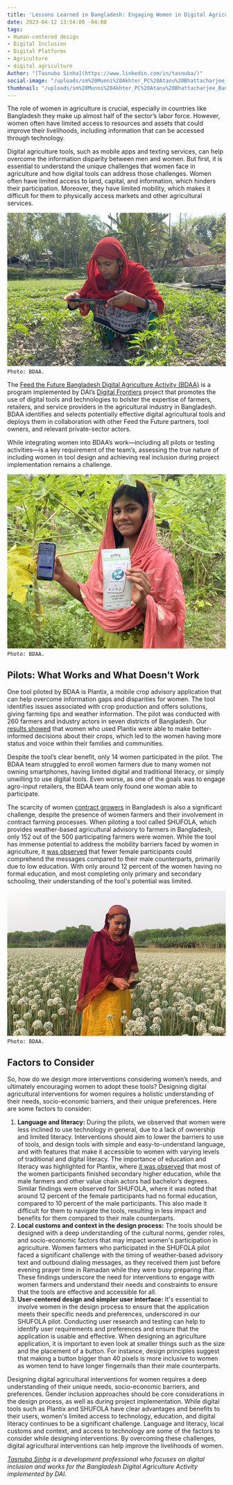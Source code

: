 ```yaml
---
title: 'Lessons Learned in Bangladesh: Engaging Women in Digital Agriculture Tools'
date: 2023-04-12 13:54:00 -04:00
tags:
- Human-centered design
- Digital Inclusion
- Digital Platforms
- Agriculture
- digital agriculture
Author: "[Tasnuba Sinha](https://www.linkedin.com/in/tasnuba/)"
social-image: "/uploads/sm%20Munni%20Akhter_PC%20Atanu%20Bhattacharjee_Bangladesh%20Digital%20Activity.jpg"
thumbnail: "/uploads/sm%20Munni%20Akhter_PC%20Atanu%20Bhattacharjee_Bangladesh%20Digital%20Activity.jpg"
---
```


The role of women in agriculture is crucial, especially in countries like Bangladesh they make up almost half of the sector’s labor force. However, women often have limited access to resources and assets that could improve their livelihoods, including information that can be accessed through technology. 

Digital agriculture tools, such as mobile apps and texting services, can help overcome the information disparity between men and women. But first, it is essential to understand the unique challenges that women face in agriculture and how digital tools can address those challenges. Women often have limited access to land, capital, and information, which hinders their participation. Moreover, they have limited mobility, which makes it difficult for them to physically access markets and other agricultural services.

![Plantix_BNA_Patuakhali_Sador_Add On  Farmer_Ayesha Begum_16Mr22.jpeg](/uploads/Plantix_BNA_Patuakhali_Sador_Add%20On%20%20Farmer_Ayesha%20Begum_16Mr22.jpeg)`Photo: BDAA.`

<!--more-->

The [Feed the Future Bangladesh Digital Agriculture Activity (BDAA)](https://www.digitalfrontiersdai.com/thematic-areas/digital-agriculture/) is a program implemented by DAI’s [Digital Frontiers](https://www.dai.com/our-work/projects/worldwide-digital-frontiers-df) project that promotes the use of digital tools and technologies to bolster the expertise of farmers, retailers, and service providers in the agricultural industry in Bangladesh. BDAA identifies and selects potentially effective digital agricultural tools and deploys them in collaboration with other Feed the Future partners, tool owners, and relevant private-sector actors. 

While integrating women into BDAA’s work—including all pilots or testing activities—is a key requirement of the team’s, assessing the true nature of including women in tool design and achieving real inclusion during project implementation remains a challenge.

![Munni Akhter_PC Atanu Bhattacharjee_Bangladesh Digital Activity.jpg](/uploads/Munni%20Akhter_PC%20Atanu%20Bhattacharjee_Bangladesh%20Digital%20Activity.jpg)`Photo: BDAA.`

## Pilots: What Works and What Doesn't Work

One tool piloted by BDAA is Plantix, a mobile crop advisory application that can help overcome information gaps and disparities for women. The tool identifies issues associated with crop production and offers solutions, giving farming tips and weather information. The pilot was conducted with 260 farmers and industry actors in seven districts of Bangladesh. Our [results showed](https://www.digitalfrontiersdai.com/resources/feed-the-future-bangladesh-digital-agriculture-activity-plantix-pilot-end-line-assessment-report/) that women who used Plantix were able to make better-informed decisions about their crops, which led to the women having more status and voice within their families and communities.

Despite the tool’s clear benefit, only 14 women participated in the pilot. The BDAA team struggled to enroll women farmers due to many women not owning smartphones, having limited digital and traditional literacy, or simply unwilling to use digital tools. Even worse, as one of the goals was to engage agro-input retailers, the BDAA team only found one woman able to participate. 

The scarcity of women [contract growers](https://www.fao.org/3/y0937e/y0937e02.htm#:~:text=Contract%20farming%20can%20be%20defined,agreements%2C%20frequently%20at%20predetermined%20prices.) in Bangladesh is also a significant challenge, despite the presence of women farmers and their involvement in contract farming processes. When piloting a tool called SHUFOLA, which provides weather-based agricultural advisory to farmers in Bangladesh, only 152 out of the 500 participating farmers were women. While the tool has immense potential to address the mobility barriers faced by women in agriculture, it [was observed](https://www.digitalfrontiersdai.com/resources/feed-the-future-bangladesh-digital-agriculture-activity-shufola-pilot-end-line-assessment-report/) that fewer female participants could comprehend the messages compared to their male counterparts, primarily due to low education. With only around 12 percent of the women having no formal education, and most completing only primary and secondary schooling, their understanding of the tool's potential was limited.

![Plantix_SDC_Faridpur_Sadar_Ambikapur_Gyindia_Farmer_21 Mr 22 .jpg](/uploads/Plantix_SDC_Faridpur_Sadar_Ambikapur_Gyindia_Farmer_21%20Mr%2022%20.jpg)`Photo: BDAA.`

## Factors to Consider

So, how do we design more interventions considering women’s needs, and ultimately encouraging women to adopt these tools? Designing digital agricultural interventions for women requires a holistic understanding of their needs, socio-economic barriers, and their unique preferences. Here are some factors to consider:

1. **Language and literacy:** During the pilots, we observed that women were less inclined to use technology in general, due to a lack of ownership and limited literacy. Interventions should aim to lower the barriers to use of tools, and design tools with simple and easy-to-understand language, and with features that make it accessible to women with varying levels of traditional and digital literacy. The importance of education and literacy was highlighted for Plantix, where [it was observed](https://www.digitalfrontiersdai.com/resources/feed-the-future-bangladesh-digital-agriculture-activity-plantix-pilot-end-line-assessment-report/) that most of the women participants finished secondary higher education, while the male farmers and other value chain actors had bachelor’s degrees. Similar findings were observed for SHUFOLA, where it was noted that around 12 percent of the female participants had no formal education, compared to 10 percent of the male participants. This also made it difficult for them to navigate the tools, resulting in less impact and benefits for them compared to their male counterparts. 
1. **Local customs and context in the design process:** The tools should be designed with a deep understanding of the cultural norms, gender roles, and socio-economic factors that may impact women's participation in agriculture. Women farmers who participated in the SHUFOLA pilot faced a significant challenge with the timing of weather-based advisory text and outbound dialing messages, as they received them just before evening prayer time in Ramadan while they were busy preparing iftar. These findings underscore the need for interventions to engage with women farmers and understand their needs and constraints to ensure that the tools are effective and accessible for all. 
1. **User-centered design and simpler user interface:** It's essential to involve women in the design process to ensure that the application meets their specific needs and preferences, underscored in our SHUFOLA pilot. Conducting user research and testing can help to identify user requirements and preferences and ensure that the application is usable and effective. When designing an agriculture application, it is important to even look at smaller things such as the size and the placement of a button. For instance, design principles suggest that making a button bigger than 40 pixels is more inclusive to women as women tend to have longer fingernails than their male counterparts. 

Designing digital agricultural interventions for women requires a deep understanding of their unique needs, socio-economic barriers, and preferences. Gender inclusion approaches should be core considerations in the design process, as well as during project implementation. While digital tools such as Plantix and SHUFOLA have clear advantages and benefits to their users, women's limited access to technology, education, and digital literacy continues to be a significant challenge. Language and literacy, local customs and context, and access to technology are some of the factors to consider while designing interventions. By overcoming these challenges, digital agricultural interventions can help improve the livelihoods of women.

*[Tasnuba Sinha](https://www.linkedin.com/in/tasnuba/) is a development professional who focuses on digital inclusion and works for the Bangladesh Digital Agriculture Activity implemented by DAI.*